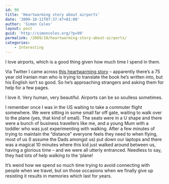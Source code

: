 ```yaml
---
id: 99
title: 'Heartwarming story about airports'
date: '2009-10-11T07:37:47+01:00'
author: 'Simon Coles'
layout: post
guid: 'http://simoncoles.org/?p=99'
permalink: /2009/10/heartwarming-story-about-airports/
categories:
    - Interesting
---
```


I love airports, which is a good thing given how much time I spend in them.

Via Twitter I came across [this heartwarming story](http://terrycojones.posterous.com/crowdsourcing-arabic-english-translation-in-t) – apparently there’s a 75 year old Iranian man who is trying to translate the book he’s written into, but his English isn’t so good. So he’s approaching strangers and asking them for help for a few pages.

I love it. Very human, very beautiful. Airports can be so soulless sometimes.

I remember once I was in the US waiting to take a commuter flight somewhere. We were sitting in some small far off gate, waiting to walk over to the plane (yes, that kind of small). The seats were in a U shape and there were a bunch of business travellers like me, and a young Mum with a toddler who was just experimenting with walking. After a few minutes of trying to maintain the “distance” everyone feels they need to when flying, most of us (I assume the Dads amongst us) put down our laptops and there was a magical 10 minutes where this kid just walked around between us, having a glorious time – and we were all utterly entranced. Needless to say, they had lots of help walking to the ‘plane!

It’s weird how we spend so much time trying to avoid connecting with people when we travel, but on those occasions when we finally give up resisting it results in memories which last for years.